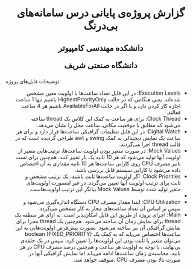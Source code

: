 <h1 align="center">
گزارش پروژه‌ی پایانی درس سامانه‌های بی‌درنگ
</h1>
<h2 align="center">
  دانشكده مهندسی کامپيوتر
  
  دانشگاه صنعتی شریف      
</h2>

توضیحات فایل‌های پروژه:
<ul dir='rtl'>
  <li>Execution Levels: در این فایل تعداد ساعت‌ها با اولویت معین مشخص شده‌اند. یعنی هنگامی که در حالت HighestPriorityOnly باشیم تنها 1 ساعت اجازه کار کردن دارد و یا اگر در حالت AvailableForAll باشیم هر 4 ساعت فعالند.</li>
  <li>Clock Thread: برای هر ساعت به کمک این کلاس یک thread ساخته می‌شود که مطابق با موقعیت مکانی، ساعت محل را نشان می‌دهد.</li>
  <li>Digital Watch: در این فایل تنظیمات گرافیکی ساعت‌ها قرار دارد و برای هر ساعت یک نمایش دیجیتالی به کمک swing و awt طراحی گردیده است که در قالب thread اجرا می‌گردند.</li>
  <li>Mock Values: در صورت متغیر بودن اولویت ساعت‌ها، ترتیب‌هایی متغیر از اولویت آنها تولید می‌شود که هر 10 ثانیه یک بار تغییر کنند. هم‌چنین برای تست تاثیر مصرف CPU روی کارایی ساعت‌ها هر 10 ثانیه مقداری به آن اختصاص داده می‌شود تا کارایی سیستم قابل بررسی باشد. </li> 
  <li>Clock Priorities: اگر اولویت ساعت‌ها ثابت باشند، یک ترتیب مشخص و ثابت برای ترتیب اولویت آنها تعیین می‌گردد. در غیر اینصورت اولویت‌های متغیر تولید شده توسط Mock Values بیانگر این ترتیب اولویت‌هاست. <li>
  <li>CPU Utilization: ابتدا مقدار مصرف CPU دستگاه اندازه‌گیری می‌شود و سپس بر اساس آن تعداد ساعت‌های مجاز به کار مشخص می‌گردد. </li>
  <li>Main: اجرای پروژه از طریق این فایل امکان‌پذیر است. به ازای هر منطقه یک thread برای نمایش زمان آن ساخته می‌شود. هم‌چنین یک thread مجزا برای نمایش گرافیکی آن نیز ساخته می‌شود. بصورت پیش‌فرض اولویت‌هایی به این ساعت‌ها اختصاص می‌یابد که به کمک یک boolean (FIXED_PRIORITY) می‌توان متغیر یا ثابت بودن این اولویت‌ها را تعیین کرد. سپس در یک حلقه‌ی بی‌نهایت، با توجه به اولویت هر ساعت و هم‌چنین درصد مصرف CPU در هر ثانیه، محاسبه‌ی زمان  ساعت‌ها ادامه می‌یابد اما نمایش گرافیکی آنها در صورت بالا بودن مصرف CPU .متوقف خواهد شد. </li>
</ul>
